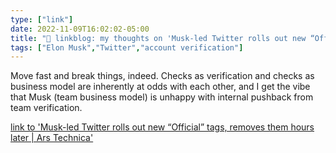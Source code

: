 ```yaml
---
type: ["link"]
date: 2022-11-09T16:02:02-05:00
title: "🔗 linkblog: my thoughts on 'Musk-led Twitter rolls out new “Official” tags, removes them hours later | Ars Technica'"
tags: ["Elon Musk","Twitter","account verification"]
---
```

Move fast and break things, indeed. Checks as verification and checks as business model are inherently at odds with each other, and I get the vibe that Musk (team business model) is unhappy with internal pushback from team verification.
 

[link to 'Musk-led Twitter rolls out new “Official” tags, removes them hours later | Ars Technica'](https://arstechnica.com/tech-policy/2022/11/musk-led-twitter-rolls-out-new-official-tags-removes-them-hours-later/)
